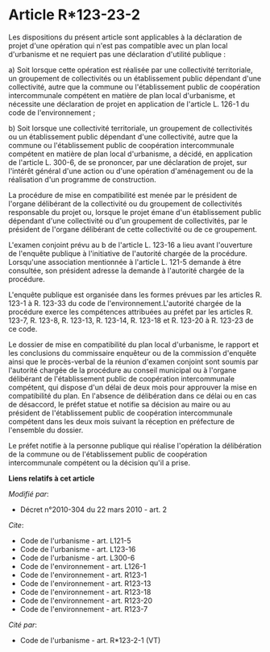 # Article R*123-23-2

Les dispositions du présent article sont applicables à la déclaration de projet d'une opération qui n'est pas compatible avec
un plan local d'urbanisme et ne requiert pas une déclaration d'utilité publique : 

a) Soit lorsque cette opération est réalisée par une collectivité territoriale, un groupement de collectivités ou un
établissement public dépendant d'une collectivité, autre que la commune ou l'établissement public de coopération
intercommunale compétent en matière de plan local d'urbanisme, et nécessite une déclaration de projet en application de
l'article L. 126-1 du code de l'environnement ; 

b) Soit lorsque une collectivité territoriale, un groupement de collectivités ou un établissement public dépendant d'une
collectivité, autre que la commune ou l'établissement public de coopération intercommunale compétent en matière de plan local
d'urbanisme, a décidé, en application de l'article L. 300-6, de se prononcer, par une déclaration de projet, sur l'intérêt
général d'une action ou d'une opération d'aménagement ou de la réalisation d'un programme de construction. 

La procédure de mise en compatibilité est menée par le président de l'organe délibérant de la collectivité ou du groupement
de collectivités responsable du projet ou, lorsque le projet émane d'un établissement public dépendant d'une collectivité ou
d'un groupement de collectivités, par le président de l'organe délibérant de cette collectivité ou de ce groupement.

L'examen conjoint prévu au b de l'article L. 123-16 a lieu avant l'ouverture de l'enquête publique à l'initiative de
l'autorité chargée de la procédure. Lorsqu'une association mentionnée à l'article L. 121-5 demande à être consultée, son
président adresse la demande à l'autorité chargée de la procédure.

L'enquête publique est organisée dans les formes prévues par les articles R. 123-1 à R. 123-33 du code de
l'environnement.L'autorité chargée de la procédure exerce les compétences attribuées au préfet par les articles R. 123-7, R.
123-8, R. 123-13, R. 123-14, R. 123-18 et R. 123-20 à R. 123-23 de ce code. 

Le dossier de mise en compatibilité du plan local d'urbanisme, le rapport et les conclusions du commissaire enquêteur ou de
la commission d'enquête ainsi que le procès-verbal de la réunion d'examen conjoint sont soumis par l'autorité chargée de la
procédure au conseil municipal ou à l'organe délibérant de l'établissement public de coopération intercommunale compétent,
qui dispose d'un délai de deux mois pour approuver la mise en compatibilité du plan. En l'absence de délibération dans ce
délai ou en cas de désaccord, le préfet statue et notifie sa décision au maire ou au président de l'établissement public de
coopération intercommunale compétent dans les deux mois suivant la réception en préfecture de l'ensemble du dossier. 

Le préfet notifie à la personne publique qui réalise l'opération la délibération de la commune ou de l'établissement public
de coopération intercommunale compétent ou la décision qu'il a prise.

**Liens relatifs à cet article**

_Modifié par_:

  - Décret n°2010-304 du 22 mars 2010 - art. 2

_Cite_:

  - Code de l'urbanisme - art. L121-5
  - Code de l'urbanisme - art. L123-16
  - Code de l'urbanisme - art. L300-6
  - Code de l'environnement - art. L126-1
  - Code de l'environnement - art. R123-1
  - Code de l'environnement - art. R123-13
  - Code de l'environnement - art. R123-18
  - Code de l'environnement - art. R123-20
  - Code de l'environnement - art. R123-7

_Cité par_:

  - Code de l'urbanisme - art. R*123-2-1 (VT)
